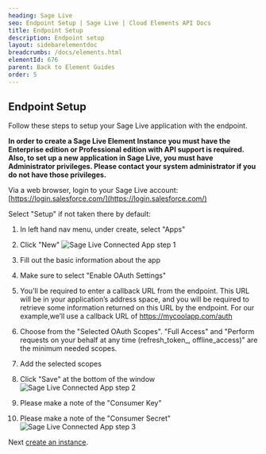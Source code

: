 ```yaml
---
heading: Sage Live
seo: Endpoint Setup | Sage Live | Cloud Elements API Docs
title: Endpoint Setup
description: Endpoint setup
layout: sidebarelementdoc
breadcrumbs: /docs/elements.html
elementId: 676
parent: Back to Element Guides
order: 5
---
```


## Endpoint Setup

Follow these steps to setup your Sage Live application with the endpoint.

__In order to create a Sage Live Element Instance you must have the Enterprise edition or Professional edition with API support is required. Also, to set up a new application in Sage Live, you must have Administrator privileges. Please contact your system administrator if you do not have those privileges.__

Via a web browser, login to your Sage Live account:
[https://login.salesforce.com/](https://login.salesforce.com/)


Select "Setup" if not taken there by default:

1. In left hand nav menu, under create, select "Apps"

2. Click "New"
![Sage Live Connected App step 1](img/salesforce-connected-app-1.png)

3. Fill out the basic information about the app

4. Make sure to select "Enable OAuth Settings"

5. You’ll be required to enter a callback URL from the endpoint. This URL will be in your application’s address space, and you will be required to retrieve some information returned on this URL by the endpoint. For our example,we’ll use a callback URL of https://mycoolapp.com/auth

6. Choose from the "Selected OAuth Scopes". "Full Access" and "Perform requests on your behalf at any time (refresh_token_, offline_access)" are the minimum needed scopes.

7. Add the selected scopes

8. Click "Save" at the bottom of the window ![Sage Live Connected App step 2](img/salesforce-connected-app-2.png)

9. Please make a note of the "Consumer Key"

10. Please make a note of the "Consumer Secret" ![Sage Live Connected App step 3](img/salesforce-connected-app-3.png)

Next [create an instance](sage-live-create-instance.html).
